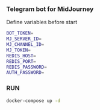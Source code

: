 ### Telegram bot for MidJourney

Define variables before start

```bash
BOT_TOKEN=
MJ_SERVER_ID=
MJ_CHANNEL_ID=
MJ_TOKEN=
REDIS_HOST=
REDIS_PORT=
REDIS_PASSWORD=
AUTH_PASSWORD=
```

### RUN

```bash
docker-compose up -d
```
